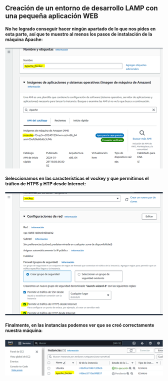 ## Creación de un entorno de desarrollo LAMP con una pequeña aplicación WEB
#### No he logrado conseguir hacer ningún apartado de lo que nos pides en esta parte, así que te muestro al menos los pasos de instalación de la máquina Apache:
![Imagen-1lamp](img/Paso1_Instalacion.PNG)
#### Seleccionamos en las características el vockey y que permitimos el tráfico de HTPS y HTP desde Internet:
![Imagen-2lamp](img/Paso2_Instalacion.PNG)
#### Finalmente, en las instancias podemos ver que se creó correctamente nuestra máquina:
![Imagen-3lamp](img/Paso3_Instalacion.PNG)
